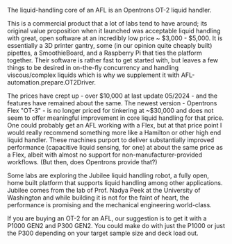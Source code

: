 The liquid-handling core of an AFL is an Opentrons OT-2 liquid handler.

This is a commercial product that a lot of labs tend to have around; its original value proposition when it launched was acceptable liquid handling with great, open software at an incredibly low price ~ $3,000 - $5,000.  It is essentially a 3D printer gantry, some (in our opinion quite cheaply built) pipettes, a SmoothieBoard, and a Raspberry Pi that ties the platform together.  Their software is rather fast to get started with, but leaves a few things to be desired in on-the-fly concurrency and handling viscous/complex liquids which is why we supplement it with AFL-automation.prepare.OT2Driver.

The prices have crept up - over $10,000 at last update 05/2024 - and the features have remained about the same.  The newest version -  Opentrons Flex "OT-3" - is no longer priced for tinkering at ~$30,000 and does not seem to offer meaningful improvement in core liquid handling for that price.  One could probably get an AFL working with a Flex, but at that price point I would really recommend something more like a Hamilton or other high end liquid handler.  These machines purport to deliver substantially improved performance (capacitive liquid sensing, for one) at about the same price as a Flex, albeit with almost no support for non-manufacturer-provided workflows.  (But then, does Opentrons provide that?)

Some labs are exploring the Jubilee liquid handling robot, a fully open, home built platform that supports liquid handling among other applications.  Jubilee comes from the lab of Prof. Nadya Peek at the University of Washington and while building it is not for the faint of heart, the performance is promising and the mechanical engineering world-class.

If you are buying an OT-2 for an AFL, our suggestion is to get it with a P1000 GEN2 and P300 GEN2.  You could make do with just the P1000 or just the P300 depending on your target sample size and deck load out.

